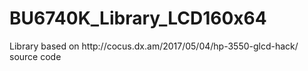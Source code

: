 # BU6740K_Library_LCD160x64

<p>Library based on  http://cocus.dx.am/2017/05/04/hp-3550-glcd-hack/  source code </p>
